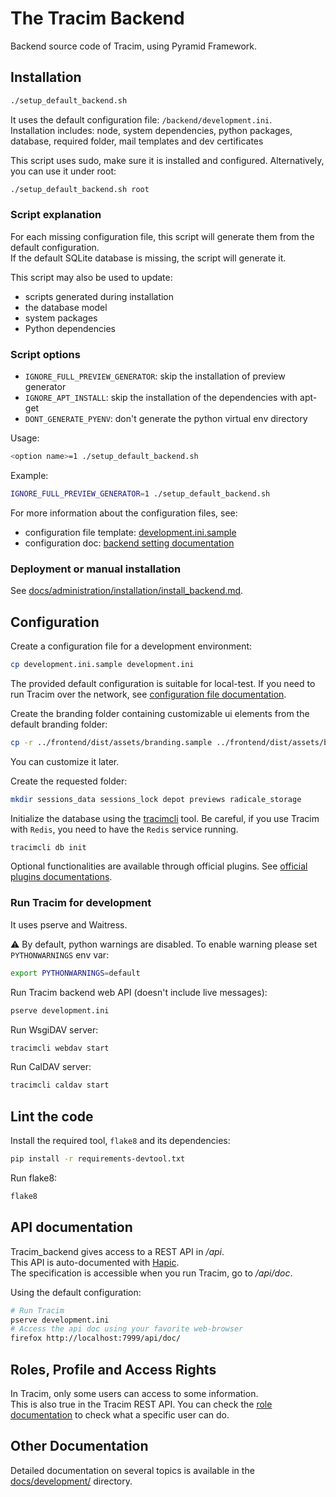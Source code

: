 # The Tracim Backend

Backend source code of Tracim, using Pyramid Framework.

## Installation

```bash
./setup_default_backend.sh
```
It uses the default configuration file: `/backend/development.ini`.  
Installation includes: node, system dependencies, python packages, database, required folder, mail templates and
dev certificates

This script uses sudo, make sure it is installed and configured.
Alternatively, you can use it under root:

```bash
./setup_default_backend.sh root
```

### Script explanation

For each missing configuration file, this script will generate them from the default configuration.  
If the default SQLite database is missing, the script will generate it.

This script may also be used to update:
- scripts generated during installation
- the database model
- system packages
- Python dependencies

### Script options

- `IGNORE_FULL_PREVIEW_GENERATOR`: skip the installation of preview generator
- `IGNORE_APT_INSTALL`: skip the installation of the dependencies with apt-get
- `DONT_GENERATE_PYENV`: don't generate the python virtual env directory

Usage:
```bash
<option name>=1 ./setup_default_backend.sh
```

Example:
```bash
IGNORE_FULL_PREVIEW_GENERATOR=1 ./setup_default_backend.sh
```

For more information about the configuration files, see:
- configuration file template: [development.ini.sample](/backend/development.ini.sample)
- configuration doc: [backend setting documentation](/docs/administration/installation/settings_main_topics.md)

### Deployment or manual installation

See [docs/administration/installation/install_backend.md](/docs/administration/installation/install_backend.md).

## Configuration

Create a configuration file for a development environment:
```bash
cp development.ini.sample development.ini
```

The provided default configuration is suitable for local-test. If you need to run Tracim
over the network, see [configuration file documentation](/docs/administration/installation/settings_main_topics.md).

Create the branding folder containing customizable ui elements from the default branding folder:
```bash
cp -r ../frontend/dist/assets/branding.sample ../frontend/dist/assets/branding
```
You can customize it later.

Create the requested folder:
```bash
mkdir sessions_data sessions_lock depot previews radicale_storage
```

Initialize the database using the [tracimcli](/docs/administration/exploitation/cli.md) tool. Be careful, if you use
Tracim with `Redis`, you need to have the `Redis` service running.
```bash
tracimcli db init
```

Optional functionalities are available through official plugins.
See [official plugins documentations](/docs/administration/configuration/plugins/Official_Backend_Plugins.md).

### Run Tracim for development

It uses pserve and Waitress.

⚠️ By default, python warnings are disabled. To enable warning please set `PYTHONWARNINGS` env var:
```bash
export PYTHONWARNINGS=default
```

Run Tracim backend web API (doesn't include live messages):
```bash
pserve development.ini
```
Run WsgiDAV server:
```bash
tracimcli webdav start
```
Run CalDAV server:
```bash
tracimcli caldav start
```

## Lint the code

Install the required tool, `flake8` and its dependencies:
```bash
pip install -r requirements-devtool.txt
```

Run flake8:
```bash
flake8
```

## API documentation

Tracim_backend gives access to a REST API in _/api_.  
This API is auto-documented with [Hapic](https://github.com/algoo/hapic).  
The specification is accessible when you run Tracim, go to _/api/doc_.

Using the default configuration:
```bash
# Run Tracim
pserve development.ini
# Access the api doc using your favorite web-browser
firefox http://localhost:7999/api/doc/
```

## Roles, Profile and Access Rights

In Tracim, only some users can access to some information.  
This is also true in the Tracim REST API. You can check the [role documentation](/docs/overview/roles.md) to
check what a specific user can do.

## Other Documentation

Detailed documentation on several topics is available in the [docs/development/](/docs/development/) directory.
